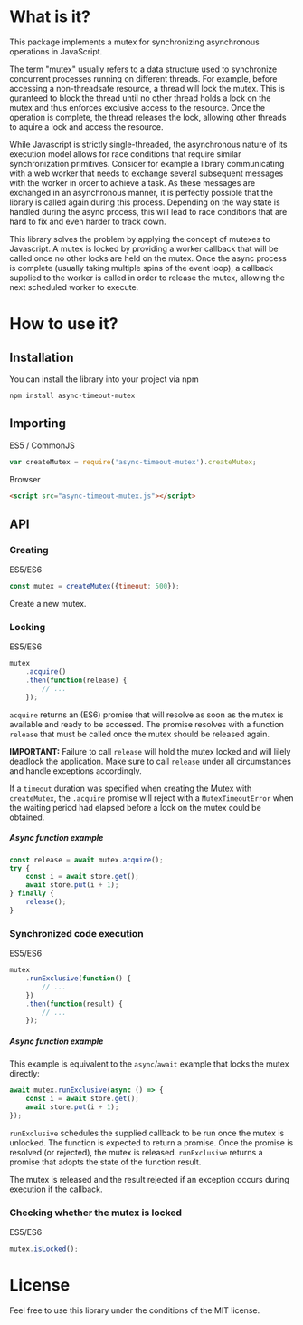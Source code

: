 
# What is it?

This package implements a mutex for synchronizing asynchronous operations in
JavaScript.

The term "mutex" usually refers to a data structure used to synchronize
concurrent processes running on different threads. For example, before accessing
a non-threadsafe resource, a thread will lock the mutex. This is guranteed
to block the thread until no other thread holds a lock on the mutex and thus
enforces exclusive access to the resource. Once the operation is complete, the
thread releases the lock, allowing other threads to aquire a lock and access the
resource.

While Javascript is strictly single-threaded, the asynchronous nature of its
execution model allows for race conditions that require similar synchronization
primitives. Consider for example a library communicating with a web worker that
needs to exchange several subsequent messages with the worker in order to achieve
a task. As these messages are exchanged in an asynchronous manner, it is perfectly
possible that the library is called again during this process. Depending on the
way state is handled during the async process, this will lead to race conditions
that are hard to fix and even harder to track down.

This library solves the problem by applying the concept of mutexes to Javascript.
A mutex is locked by providing a worker callback that will be called once no other locks
are held on the mutex. Once the async process is complete (usually taking multiple
spins of the event loop), a callback supplied to the worker is called in order
to release the mutex, allowing the next scheduled worker to execute.

# How to use it?

## Installation

You can install the library into your project via npm

    npm install async-timeout-mutex

## Importing

ES5 / CommonJS
```javascript
var createMutex = require('async-timeout-mutex').createMutex;
```

Browser
```html
<script src="async-timeout-mutex.js"></script>
```

##  API

### Creating

ES5/ES6
```javascript
const mutex = createMutex({timeout: 500});
```

Create a new mutex.

### Locking

ES5/ES6
```javascript
mutex
    .acquire()
    .then(function(release) {
        // ...
    });
```

`acquire` returns an (ES6) promise that will resolve as soon as the mutex is
available and ready to be accessed. The promise resolves with a function `release` that
must be called once the mutex should be released again.

**IMPORTANT:** Failure to call `release` will hold the mutex locked and will
lilely deadlock the application. Make sure to call `release` under all circumstances
and handle exceptions accordingly.

If a `timeout` duration was specified when creating the Mutex with `createMutex`, the `.acquire` promise
will reject with a `MutexTimeoutError` when the waiting period had elapsed before a lock on the mutex could be obtained.

##### Async function example

```javascript
const release = await mutex.acquire();
try {
    const i = await store.get();
    await store.put(i + 1);
} finally {
    release();
}
```

### Synchronized code execution

ES5/ES6
```javascript
mutex
    .runExclusive(function() {
        // ...
    })
    .then(function(result) {
        // ...
    });
```

##### Async function example

This example is equivalent to the `async`/`await` example that
locks the mutex directly:

```javascript
await mutex.runExclusive(async () => {
    const i = await store.get();
    await store.put(i + 1);
});
```

`runExclusive` schedules the supplied callback to be run once the mutex is unlocked.
The function is expected to return a promise. Once the promise is resolved (or rejected), the mutex is released.
`runExclusive` returns a promise that adopts the state of the function result.

The mutex is released and the result rejected if an exception occurs during execution
if the callback.

### Checking whether the mutex is locked

ES5/ES6
```javascript
mutex.isLocked();
```

# License

Feel free to use this library under the conditions of the MIT license.
